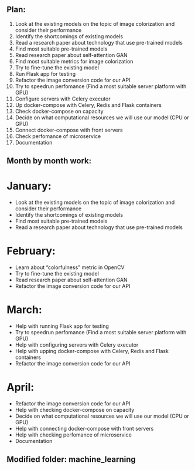 ## Plan:
1) Look at the existing models on the topic of image colorization and consider their performance
2) Identify the shortcomings of existing models
3) Read a research paper about technology that use pre-trained models
4) Find most suitable pre-trained models
5) Read research paper about self-attention GAN
6) Find most suitable metrics for image colorization
7) Try to fine-tune the existing model
8) Run Flask app for testing
9) Refactor the image conversion code for our API
10) Try to speedrun perfomance (Find a most suitable server platform with GPU)
11) Configure servers with Celery executor
12) Up docker-compose with Celery, Redis and Flask containers
13) Check docker-compose on capacity
14) Decide on what computational resources we will use our model (CPU or GPU)
15) Connect docker-compose with front servers
16) Check perfomance of microservice
17) Documentation

## Month by month work:
# January:
- Look at the existing models on the topic of image colorization and consider their performance
- Identify the shortcomings of existing models
- Find most suitable pre-trained models
- Read a research paper about technology that use pre-trained models

# February:
- Learn about “colorfulness” metric in OpenCV
- Try to fine-tune the existing model
- Read research paper about self-attention GAN
- Refactor the image conversion code for our API

# March:
- Help with running Flask app for testing
- Try to speedrun perfomance (Find a most suitable server platform with GPU)
- Help with configuring servers with Celery executor
- Help with upping docker-compose with Celery, Redis and Flask containers
- Refactor the image conversion code for our API

# April:
- Refactor the image conversion code for our API
- Help with checking docker-compose on capacity
- Decide on what computational resources we will use our model (CPU or GPU)
- Help with connecting docker-compose with front servers
- Help with checking perfomance of microservice
- Documentation

## Modified folder: machine_learning
